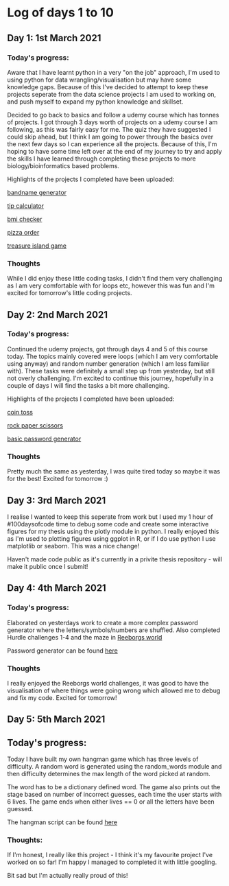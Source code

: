 # Log of days 1 to 10

## Day 1: 1st March 2021

### Today's progress:

Aware that I have learnt python in a very "on the job" approach, I'm used to using python for data wrangling/visualisation but may have some knowledge gaps.
Because of this I've decided to attempt to keep these projects seperate from the data science projects I am used to working on, and push myself to expand my python knowledge and skillset.

Decided to go back to basics and follow a udemy course which has tonnes of projects. I got through 3 days worth of projects on a udemy course I am following, as this was fairly easy for me. The quiz they have suggested I could skip ahead, but I think I am going to power through the basics over the next few days so I can experience all the projects. Because of this, I'm hoping to have some time left over at the end of my journey to try and apply the skills I have learned through completing these projects to more biology/bioinformatics based problems.

Highlights of the projects I completed have been uploaded:

[bandname generator](https://github.com/blain1995/100DaysOfCode/blob/main/scripts/day1/day1_bandname.py)

[tip calculator](https://github.com/blain1995/100DaysOfCode/blob/main/scripts/day1/day1_tipcalc.py)

[bmi checker](https://github.com/blain1995/100DaysOfCode/blob/main/scripts/day1/day1_bmichecker.py)

[pizza order](https://github.com/blain1995/100DaysOfCode/blob/main/scripts/day1/day1_pizza.py)

[treasure island game](https://github.com/blain1995/100DaysOfCode/blob/main/scripts/day1/day1_game.py)


### Thoughts

While I did enjoy these little coding tasks, I didn't find them very challenging as I am very comfortable with for loops etc, however this was fun and I'm excited for tomorrow's little coding projects.

## Day 2: 2nd March 2021

### Today's progress:

Continued the udemy projects, got through days 4 and 5 of this course today. The topics mainly covered were loops (which I am very comfortable using anyway) and random number generation (which I am less familiar with). These tasks were definitely a small step up from yesterday, but still not overly challenging. I'm excited to continue this journey, hopefully in a couple of days I will find the tasks a bit more challenging.

Highlights of the projects I completed have been uploaded:

[coin toss](https://github.com/blain1995/100DaysOfCode/blob/main/scripts/day2/day2_cointoss.py)

[rock paper scissors](https://github.com/blain1995/100DaysOfCode/blob/main/scripts/day2/day2_rockpaper.py)

[basic password generator](https://github.com/blain1995/100DaysOfCode/blob/main/scripts/day2/day2_password.py)

### Thoughts

Pretty much the same as yesterday, I was quite tired today so maybe it was for the best! Excited for tomorrow :)

## Day 3: 3rd March 2021

I realise I wanted to keep this seperate from work but I used my 1 hour of #100daysofcode time to debug some code and create some interactive figures for my thesis using the plotly module in python. I really enjoyed this as I'm used to plotting figures using ggplot in R, or if I do use python I use matplotlib or seaborn. This was a nice change!

Haven't made code public as it's currently in a privite thesis repository - will make it public once I submit!

## Day 4: 4th March 2021

### Today's progress:

Elaborated on yesterdays work to create a more complex password generator where the letters/symbols/numbers are shuffled. Also completed Hurdle challenges 1-4 and the maze in [Reeborgs world](https://reeborg.ca/index_en.html)

Password generator can be found [here](https://github.com/blain1995/100DaysOfCode/blob/main/scripts/day4/day4_password_difficult.py)

### Thoughts

I really enjoyed the Reeborgs world challenges, it was good to have the visualisation of where things were going wrong which allowed me to debug and fix my code. Excited for tomorrow!

## Day 5: 5th March 2021

## Today's progress:

Today I have built my own hangman game which has three levels of difficulty. A random word is generated using the random_words module and then difficulty determines the max length of the word picked at random.

The word has to be a dictionary defined word. The game also prints out the stage based on number of incorrect guesses, each time the user starts with 6 lives. The game ends when either lives == 0 or all the letters have been guessed.

The hangman script can be found [here](https://github.com/blain1995/100DaysOfCode/blob/main/scripts/day5/day5_hangman.py)

### Thoughts:

If I'm honest, I really like this project - I think it's my favourite project I've worked on so far! I'm happy I managed to completed it with little googling.

Bit sad but I'm actually really proud of this! 
